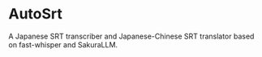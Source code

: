 # AutoSrt
A Japanese SRT transcriber and Japanese-Chinese SRT translator based on fast-whisper and SakuraLLM.
